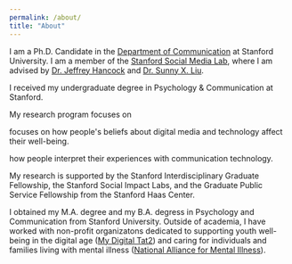 ```yaml
---
permalink: /about/
title: "About"
---
```


I am a Ph.D. Candidate in the [Department of Communication]((https://comm.stanford.edu/)) at Stanford University. I am a member of the [Stanford Social Media Lab](url), where I am advised by [Dr. Jeffrey Hancock](url) and [Dr. Sunny X. Liu](url). 


I received my undergraduate degree in Psychology & Communication at Stanford. 

My research program focuses on 

focuses on how people's beliefs about digital media and technology affect their well-being. 

how people interpret their experiences with communication technology. 

My research is supported by the Stanford Interdisciplinary Graduate Fellowship, the Stanford Social Impact Labs, and the Graduate Public Service Fellowship from the Stanford Haas Center. 

I obtained my M.A. degree and my B.A. degress in Psychology and Communication from Stanford University. Outside of academia, I have worked with non-profit organizatons dedicated to supporting youth well-being in the digital age ([My Digital Tat2](https://www.mydigitaltat2.org/)) and caring for individuals and families living with mental illness ([National Alliance for Mental Illness](namisf.org)). 
